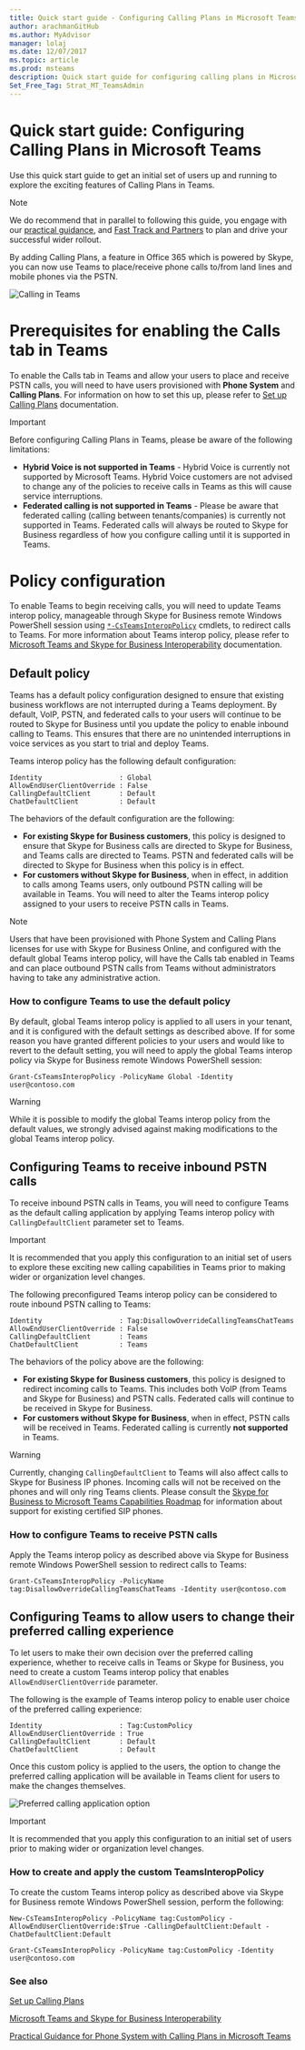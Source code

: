 ```yaml
---
title: Quick start guide - Configuring Calling Plans in Microsoft Teams
author: arachmanGitHub
ms.author: MyAdvisor
manager: lolaj
ms.date: 12/07/2017
ms.topic: article
ms.prod: msteams
description: Quick start guide for configuring calling plans in Microsoft Teams.
Set_Free_Tag: Strat_MT_TeamsAdmin
---
```


Quick start guide: Configuring Calling Plans in Microsoft Teams
==============================================================

Use this quick start guide to get an initial set of users up and running to explore the exciting features of Calling Plans in Teams.

> [!NOTE]
> We do recommend that in parallel to following this guide, you engage with our [practical guidance](https://docs.microsoft.com/MicrosoftTeams/phone-system-with-calling-plans), and [Fast Track and Partners](https://aka.ms/cloudvoice) to plan and drive your successful wider rollout.

By adding Calling Plans, a feature in Office 365 which is powered by Skype, you can now use Teams to place/receive phone calls to/from land lines and mobile phones via the PSTN.

![Calling in Teams](media/Calling_in_Teams.png)

# Prerequisites for enabling the Calls tab in Teams
To enable the Calls tab in Teams and allow your users to place and receive PSTN calls, you will need to have users provisioned with **Phone System** and **Calling Plans**. For information on how to set this up, please refer to [Set up Calling Plans](https://support.office.com/article/Set-up-Calling-Plans-57893158-1acd-44ac-acaf-19f58264a9e0) documentation.

> [!IMPORTANT]
> Before configuring Calling Plans in Teams, please be aware of the following limitations:
> * **Hybrid Voice is not supported in Teams** - Hybrid Voice is currently not supported by Microsoft Teams. Hybrid Voice customers are not advised to change any of the policies to receive calls in Teams as this will cause service interruptions.
> * **Federated calling is not supported in Teams** - Please be aware that federated calling (calling between tenants/companies) is currently not supported in Teams. Federated calls will always be routed to Skype for Business regardless of how you configure calling until it is supported in Teams.

# Policy configuration
To enable Teams to begin receiving calls, you will need to update Teams interop policy, manageable through Skype for Business remote Windows PowerShell session using [`*-CsTeamsInteropPolicy`](https://docs.microsoft.com/powershell/module/skype/?view=skype-ps) cmdlets, to redirect calls to Teams. For more information about Teams interop policy, please refer to [Microsoft Teams and Skype for Business Interoperability](https://docs.microsoft.com/MicrosoftTeams/teams-and-skypeforbusiness-interoperability) documentation.

## Default policy
Teams has a default policy configuration designed to ensure that existing business workflows are not interrupted during a Teams deployment. By default, VoIP, PSTN, and federated calls to your users will continue to be routed to Skype for Business until you update the policy to enable inbound calling to Teams. This ensures that there are no unintended interruptions in voice services as you start to trial and deploy Teams.

Teams interop policy has the following default configuration:

    Identity                   : Global
    AllowEndUserClientOverride : False
    CallingDefaultClient       : Default
    ChatDefaultClient          : Default

The behaviors of the default configuration are the following:
* **For existing Skype for Business customers**, this policy is designed to ensure that Skype for Business calls are directed to Skype for Business, and Teams calls are directed to Teams. PSTN and federated calls will be directed to Skype for Business when this policy is in effect.
* **For customers without Skype for Business**, when in effect, in addition to calls among Teams users, only outbound PSTN calling will be available in Teams. You will need to alter the Teams interop policy assigned to your users to receive PSTN calls in Teams.

> [!NOTE]
> Users that have been provisioned with Phone System and Calling Plans licenses for use with Skype for Business Online, and configured with the default global Teams interop policy, will have the Calls tab enabled in Teams and can place outbound PSTN calls from Teams without administrators having to take any administrative action.

### How to configure Teams to use the default policy
By default, global Teams interop policy is applied to all users in your tenant, and it is configured with the default settings as described above. If for some reason you have granted different policies to your users and would like to revert to the default setting, you will need to apply the global Teams interop policy via Skype for Business remote Windows PowerShell session:

    Grant-CsTeamsInteropPolicy -PolicyName Global -Identity user@contoso.com

> [!WARNING]
> While it is possible to modify the global Teams interop policy from the default values, we strongly advised against making modifications to the global Teams interop policy. 

## Configuring Teams to receive inbound PSTN calls
To receive inbound PSTN calls in Teams, you will need to configure Teams as the default calling application by applying Teams interop policy with `CallingDefaultClient` parameter set to Teams.

> [!IMPORTANT]
> It is recommended that you apply this configuration to an initial set of users to explore these exciting new calling capabilities in Teams prior to making wider or organization level changes.

The following preconfigured Teams interop policy can be considered to route inbound PSTN calling to Teams:

    Identity                   : Tag:DisallowOverrideCallingTeamsChatTeams
    AllowEndUserClientOverride : False
    CallingDefaultClient       : Teams
    ChatDefaultClient          : Teams

The behaviors of the policy above are the following:
* **For existing Skype for Business customers**, this policy is designed to redirect incoming calls to Teams. This includes both VoIP (from Teams and Skype for Business) and PSTN calls. Federated calls will continue to be received in Skype for Business. 
* **For customers without Skype for Business**, when in effect, PSTN calls will be received in Teams. Federated calling is currently **not supported** in Teams.

> [!WARNING]
> Currently, changing `CallingDefaultClient` to Teams will also affect calls to Skype for Business IP phones. Incoming calls will not be received on the phones and will only ring Teams clients. Please consult the [Skype for Business to Microsoft Teams Capabilities Roadmap](https://aka.ms/skype2teamsroadmap) for information about support for existing certified SIP phones.

### How to configure Teams to receive PSTN calls
Apply the Teams interop policy as described above via Skype for Business remote Windows PowerShell session to redirect calls to Teams:

    Grant-CsTeamsInteropPolicy -PolicyName tag:DisallowOverrideCallingTeamsChatTeams -Identity user@contoso.com

## Configuring Teams to allow users to change their preferred calling experience
To let users to make their own decision over the preferred calling experience, whether to receive calls in Teams or Skype for Business, you need to create a custom Teams interop policy that enables `AllowEndUserClientOverride` parameter.

The following is the example of Teams interop policy to enable user choice of the preferred calling experience:

    Identity                   : Tag:CustomPolicy
    AllowEndUserClientOverride : True
    CallingDefaultClient       : Default
    ChatDefaultClient          : Default

Once this custom policy is applied to the users, the option to change the preferred calling application will be available in Teams client for users to make the changes themselves.

![Preferred calling application option](media/Preferred_calling_application_option.png)

> [!IMPORTANT]
> It is recommended that you apply this configuration to an initial set of users prior to making wider or organization level changes.

### How to create and apply the custom TeamsInteropPolicy
To create the custom Teams interop policy as described above via Skype for Business remote Windows PowerShell session, perform the following:

    New-CsTeamsInteropPolicy -PolicyName tag:CustomPolicy -AllowEndUserClientOverride:$True -CallingDefaultClient:Default -ChatDefaultClient:Default

    Grant-CsTeamsInteropPolicy -PolicyName tag:CustomPolicy -Identity user@contoso.com



### See also
[Set up Calling Plans](https://support.office.com/article/Set-up-Calling-Plans-57893158-1acd-44ac-acaf-19f58264a9e0)

[Microsoft Teams and Skype for Business Interoperability](https://docs.microsoft.com/MicrosoftTeams/teams-and-skypeforbusiness-interoperability)

[Practical Guidance for Phone System with Calling Plans in Microsoft Teams](https://docs.microsoft.com/MicrosoftTeams/phone-system-with-calling-plans)